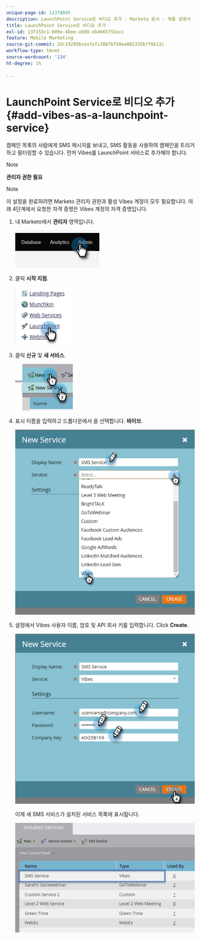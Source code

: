 ```yaml
---
unique-page-id: 11378845
description: LaunchPoint Service로 비디오 추가 - Marketo 문서 - 제품 설명서
title: LaunchPoint Service로 비디오 추가
exl-id: 13f153c1-609e-4bee-a588-eb4665755acc
feature: Mobile Marketing
source-git-commit: 2dc19295bcea7efc38b7bf50ee802335bff8b12c
workflow-type: tm+mt
source-wordcount: '134'
ht-degree: 1%

---
```


# LaunchPoint Service로 비디오 추가 {#add-vibes-as-a-launchpoint-service}

캠페인 목록의 사람에게 SMS 메시지를 보내고, SMS 활동을 사용하여 캠페인을 트리거하고 필터링할 수 있습니다. 먼저 Vibes를 LaunchPoint 서비스로 추가해야 합니다.

>[!NOTE]
>
>**관리자 권한 필요**

>[!NOTE]
>
>이 설정을 완료하려면 Marketo 관리자 권한과 활성 Vibes 계정이 모두 필요합니다. 아래 4단계에서 요청한 자격 증명은 Vibes 계정의 자격 증명입니다.

1. 내 Marketo에서 **관리자** 영역입니다.

   ![](assets/add-vibes-as-a-launchpoint-service-1.png)

1. 클릭 **시작 지점**.

   ![](assets/add-vibes-as-a-launchpoint-service-2.png)

1. 클릭 **신규** 및 **새 서비스**.

   ![](assets/add-vibes-as-a-launchpoint-service-3.png)

1. 표시 이름을 입력하고 드롭다운에서 을 선택합니다. **바이브**.

   ![](assets/add-vibes-as-a-launchpoint-service-4.png)

1. 설정에서 Vibes 사용자 이름, 암호 및 API 회사 키를 입력합니다. Click **Create**.

   ![](assets/add-vibes-as-a-launchpoint-service-5.png)

   이제 새 SMS 서비스가 설치된 서비스 목록에 표시됩니다.

   ![](assets/add-vibes-as-a-launchpoint-service-6.png)
